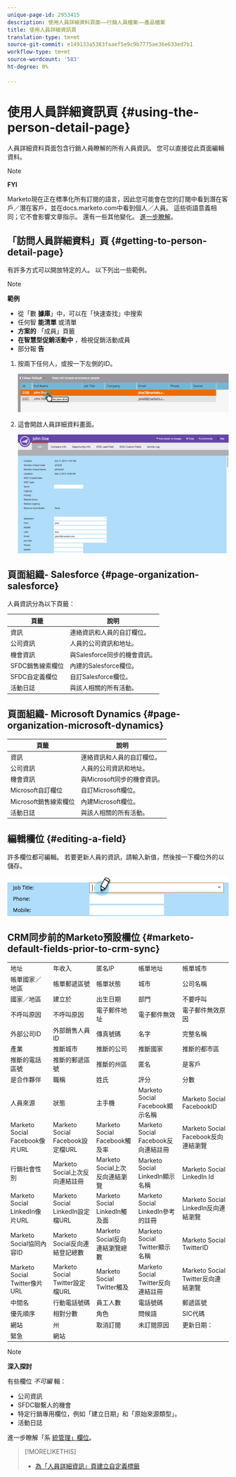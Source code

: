 ```yaml
---
unique-page-id: 2953415
description: 使用人員詳細資料頁面——行銷人員檔案——產品檔案
title: 使用人員詳細資訊頁
translation-type: tm+mt
source-git-commit: e149133a5383faaef5e9c9b7775ae36e633ed7b1
workflow-type: tm+mt
source-wordcount: '583'
ht-degree: 0%

---
```



# 使用人員詳細資訊頁 {#using-the-person-detail-page}

人員詳細資料頁面包含行銷人員瞭解的所有人員資訊。 您可以直接從此頁面編輯資料。

>[!NOTE]
>
>**FYI**
>
>Marketo現在正在標準化所有訂閱的語言，因此您可能會在您的訂閱中看到潛在客戶／潛在客戶，並在docs.marketo.com中看到個人／人員。 這些術語意義相同；它不會影響文章指示。 還有一些其他變化。 [進一步瞭解](http://docs.marketo.com/display/DOCS/Updates+to+Marketo+Terminology)。

## 「訪問人員詳細資料」頁 {#getting-to-person-detail-page}

有許多方式可以開放特定的人。 以下列出一些範例。

>[!NOTE]
>
>**範例**
>
>* 從「數 **據庫**」中，可以在「快速查找」中搜索
>* 任何智 **能清單** 或清單
>* **方案的** 「成員」頁籤
>* **在智慧型促銷活動中** ，檢視促銷活動成員
>* 部分報 **告**

>



1. 按兩下任何人，或按一下左側的ID。

   ![](assets/one-1.png)

1. 這會開啟人員詳細資料畫面。

   ![](assets/two-5.png)

## 頁面組織- Salesforce {#page-organization-salesforce}

人員資訊分為以下頁籤：

| 頁籤 | 說明 |
|---|---|
| 資訊 | 連絡資訊和人員的自訂欄位。 |
| 公司資訊 | 人員的公司資訊和地址。 |
| 機會資訊 | 與Salesforce同步的機會資訊。 |
| SFDC銷售線索欄位 | 內建的Salesforce欄位。 |
| SFDC自定義欄位 | 自訂Salesforce欄位。 |
| 活動日誌 | 與該人相關的所有活動。 |

## 頁面組織- Microsoft Dynamics {#page-organization-microsoft-dynamics}

| 頁籤 | 說明 |
|---|---|
| 資訊 | 連絡資訊和人員的自訂欄位。 |
| 公司資訊 | 人員的公司資訊和地址。 |
| 機會資訊 | 與Microsoft同步的機會資訊。 |
| Microsoft自訂欄位 | 自訂Microsoft欄位。 |
| Microsoft銷售線索欄位 | 內建Microsoft欄位。 |
| 活動日誌 | 與該人相關的所有活動。 |

## 編輯欄位 {#editing-a-field}

許多欄位都可編輯。 若要更新人員的資訊，請輸入新值，然後按一下欄位外的以儲存。

![](assets/image2015-2-27-11-3a14-3a2.png)

## CRM同步前的Marketo預設欄位 {#marketo-default-fields-prior-to-crm-sync}

|  |  |  |  |  |
|---|---|---|---|---|
| 地址 | 年收入 | 匿名IP | 帳單地址 | 帳單城市 |
| 帳單國家／地區 | 帳單郵遞區號 | 帳單狀態 | 城市 | 公司名稱 |
| 國家／地區 | 建立於 | 出生日期 | 部門 | 不要呼叫 |
| 不呼叫原因 | 不呼叫原因 | 電子郵件地址 | 電子郵件無效 | 電子郵件無效原因 |
| 外部公司ID | 外部銷售人員ID | 傳真號碼 | 名字 | 完整名稱 |
| 產業 | 推斷城市 | 推斷的公司 | 推斷國家 | 推斷的都市區 |
| 推斷的電話區號 | 推斷的郵遞區號 | 推斷的州區 | 匿名 | 是客戶 |
| 是合作夥伴 | 職稱 | 姓氏 | 評分 | 分數 |
| 人員來源 | 狀態 | 主手機 | Marketo Social Facebook顯示名稱 | Marketo Social FacebookID |
| Marketo Social Facebook像片URL | Marketo Social Facebook設定檔URL | Marketo Social Facebook觸及率 | Marketo Social Facebook反向連結註冊 | Marketo Social Facebook反向連結瀏覽 |
| 行銷社會性別 | Marketo Social上次反向連結註冊 | Marketo Social上次反向連結瀏覽 | Marketo Social LinkedIn顯示名稱 | Marketo Social LinkedIn Id |
| Marketo Social LinkedIn像片URL | Marketo Social LinkedIn設定檔URL | Marketo Social LinkedIn觸及面 | Marketo Social LinkedIn參考的註冊 | Marketo Social LinkedIn反向連結瀏覽 |
| Marketo Social協同內容ID | Marketo Social反向連結登記總數 | Marketo Social反向連結瀏覽總數 | Marketo Social Twitter顯示名稱 | Marketo Social TwitterID |
| Marketo Social Twitter像片URL | Marketo Social Twitter設定檔URL | Marketo Social Twitter觸及 | Marketo Social Twitter反向連結註冊 | Marketo Social Twitter反向連結瀏覽 |
| 中間名 | 行動電話號碼 | 員工人數 | 電話號碼 | 郵遞區號 |
| 優先順序 | 相對分數 | 角色 | 問候語 | SIC代碼 |
| 網站 | 州 | 取消訂閱 | 未訂閱原因 | 更新日期： |
| 緊急 | 網站 |  |  |  |

>[!NOTE]
>
>**深入探討**
>
>有些欄位 *不可編* 輯：
>
>* 公司資訊
>* SFDC聯繫人的機會
>* 特定行銷專用欄位，例如「建立日期」和「原始來源類型」。
>* 活動日誌

>
>
進一步瞭解「系 [統管理」欄位](../../../../product-docs/administration/field-management/understanding-system-managed-fields.md)。

>[!MORELIKETHIS]
>
>* [為「人員詳細資訊」頁建立自定義標籤](../../../../product-docs/administration/settings/creating-a-custom-tab-for-the-person-detail-page.md)

>



